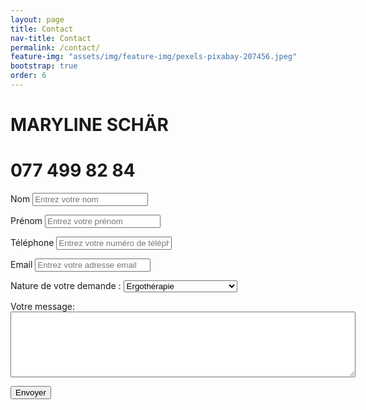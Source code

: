 ```yaml
---
layout: page
title: Contact
nav-title: Contact
permalink: /contact/
feature-img: "assets/img/feature-img/pexels-pixabay-207456.jpeg"
bootstrap: true   
order: 6
---
```


# MARYLINE SCHÄR
# 077 499 82 84

<form accept-charset="UTF-8" action="https://getform.io/f/608e2bb5-5d31-4a28-80b3-7e6d226c5969" method="POST" enctype="multipart/form-data" target="_blank">
          <p>
          <div class="form-group">
            <label for="exampleInputName">Nom</label>
            <input type="text" name="surname" class="form-control col-xs-4" id="prenom" placeholder="Entrez votre nom" required="required">
          </div>
      </p>
      <p>
         <div class="form-group">
            <label for="exampleInputName">Prénom</label>
            <input type="text" name="name" class="form-control col-xs-4" id="surname" placeholder="Entrez votre prénom" required="required">
          </div>
      </p>
          <p>
          <div class="form-group">
            <label for="exampleInputEmail1" required="required">Téléphone</label>
            <input type="text" name="telephone" class="form-control" id="telephone" aria-describedby="phoneHelp" placeholder="Entrez votre numéro de téléphone">
          </div> 
          </p>
          <p>
          <div class="form-group">
            <label for="exampleInputEmail1" required="required">Email</label>
            <input type="email" name="email" class="form-control" id="email" aria-describedby="emailHelp" placeholder="Entrez votre adresse email">
          </div> 
          </p>
      <p>
          <div class="form-group">
            <label for="exampleFormControlSelect1">Nature de votre demande :</label>
            <select class="form-control" id="nature-du-contact" name="nature-du-contact" required="required">
              <option>Ergothérapie</option>
              <option>Amménagement d'intérieur</option>
              <option>Nordic Walking</option>
            </select>
          </div>
      </p>
          <p>
          <div class="form-group mt-3">
            <label class="mr-2">Votre message:</label>
            <textarea name="message" id="message" required="required" style="margin: 0px; height: 105px; width: 552px;"></textarea>
          </div>
          </p>
          <button type="submit" class="btn btn-primary">Envoyer</button>
         
</form>